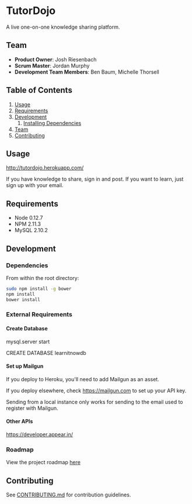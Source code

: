 # TutorDojo

 A live one-on-one knowledge sharing platform.

## Team

  - __Product Owner__: Josh Riesenbach
  - __Scrum Master__: Jordan Murphy
  - __Development Team Members__: Ben Baum, Michelle Thorsell
  
## Table of Contents

1. [Usage](#Usage)
1. [Requirements](#requirements)
1. [Development](#development)
    1. [Installing Dependencies](#installing-dependencies)
1. [Team](#team)
1. [Contributing](#contributing)

## Usage
http://tutordojo.herokuapp.com/

If you have knowledge to share, sign in and post.
If you want to learn, just sign up with your email.

## Requirements

- Node 0.12.7
- NPM 2.11.3
- MySQL 2.10.2

## Development

### Dependencies

From within the root directory:

```sh
sudo npm install -g bower
npm install
bower install
```

### External Requirements

#### Create Database

mysql.server start

CREATE DATABASE learnitnowdb

####  Set up Mailgun

If you deploy to Heroku, you'll need to add Mailgun as an asset.

If you deploy elsewhere, check https://mailgun.com to set up
your API key.

Sending from a local instance only works for sending to the email
used to register with Mailgun.

#### Other APIs

https://developer.appear.in/

### Roadmap

View the project roadmap [here](https://github.com/hrr12-velociraptors/velociraptors/issues)


## Contributing

See [CONTRIBUTING.md](CONTRIBUTING.md) for contribution guidelines.
